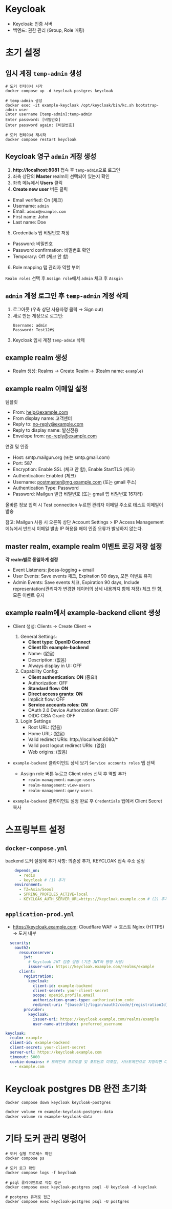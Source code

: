# Keycloak

- Keycloak: 인증 서버
- 백엔드: 권한 관리 (Group, Role 매핑)

# 초기 설정

## 임시 계정 `temp-admin` 생성

```shell
# 도커 컨테이너 시작
docker compose up -d keycloak-postgres keycloak

# temp-admin 생성
docker exec -it example-keycloak /opt/keycloak/bin/kc.sh bootstrap-admin user
Enter username [temp-admin]:temp-admin
Enter password: [비밀번호]
Enter password again: [비밀번호]

# 도커 컨테이너 재시작
docker compose restart keycloak
```

## Keycloak 영구 `admin` 계정 생성

1. **http://localhost:8081** 접속 후 `temp-admin`으로 로그인
2. 좌측 상단의 **Master** realm이 선택되어 있는지 확인
3. 좌측 메뉴에서 **Users** 클릭
4. **Create new user** 버튼 클릭

- Email verified: On (체크)
- Username: `admin`
- Email: `admin@example.com`
- First name: John
- Last name: Doe

5. Credentials 탭 비밀번호 저장

- Password: 비밀번호
- Password confirmation: 비밀번호 확인
- Temporary: Off (체크 안 함)

6. Role mapping 탭 관리자 역할 부여

`Realm roles` 선택 후 `Assign role`에서 `admin` 체크 후 `Assgin`

## `admin` 계정 로그인 후 `temp-admin` 계정 삭제

1. 로그아웃 (우측 상단 사용자명 클릭 → Sign out)
2. 새로 만든 계정으로 로그인:
   ```
   Username: admin
   Password: Test12#$
   ```
3. Keycloak 임시 계정 `temp-admin` 삭제

## example realm 생성

- Realm 생성: Realms → Create Realm → (Realm name: `example`)

## example realm 이메일 설정

템플릿

- From: help@example.com
- From display name: 고객센터
- Reply to: no-reply@example.com
- Reply to display name: 발신전용
- Envelope from: no-reply@example.com

연결 및 인증

- Host: smtp.mailgun.org (또는 smtp.gmail.com)
- Port: 587
- Encryption: Enable SSL (체크 안 함), Enable StartTLS (체크)
- Authentication: Enabled (체크)
- Username: postmaster@mg.example.com (또는 gmail 주소)
- Authentication Type: Password
- Password: Mailgun 발급 비밀번호 (또는 gmail 앱 비밀번호 16자리)

올바른 정보 입력 시 Test connection 누르면 관리자 이메일 주소로 테스트 이메일이 발송

참고: Mailgun 사용 시 오른쪽 상단 Account Settings > IP Access Management 메뉴에서 반드시 이메일 발송 IP 허용을 해야 인증 오류가 발생하지 않는다.

## master realm, example realm 이벤트 로깅 저장 설정

**각 realm별로 동일하게 설정**

- Event Listeners: jboss-logging + email
- User Events: Save events 체크, Expiration 90 days, 모든 이벤트 유지
- Admin Events: Save events 체크, Expiration 90 days, Include representation(관리자가 변경한 데이터의 상세 내용까지 함께 저장) 체크 안 함, 모든 이벤트
  유지

## example realm에서 example-backend client 생성

- Client 생성: Clients → Create Client →
    1. General Settings:
        - **Client type: OpenID Connect**
        - **Client ID: example-backend**
        - Name: (없음)
        - Description: (없음)
        - Always display in UI: OFF
    2. Capability Config:
        - **Client authentication: ON** (중요!)
        - Authorization: OFF
        - **Standard flow: ON**
        - **Direct access grants: ON**
        - Implicit flow: OFF
        - **Service accounts roles: ON**
        - OAuth 2.0 Device Authorization Grant: OFF
        - OIDC CIBA Grant: OFF
    3. Login Settings
        - Root URL: (없음)
        - Home URL: (없음)
        - Valid redirect URIs: http://localhost:8080/*
        - Valid post logout redirect URIs: (없음)
        - Web origins: (없음)

- `example-backend` 클라이언트 상세 보기 `Service accounts roles` 탭 선택
    - Assign role 버튼 누르고 Client roles 선택 후 역할 추가
        - `realm-management`: `manage-users`
        - `realm-management`: `view-users`
        - `realm-management`: `query-users`

- `example-backend` 클라이언트 설정 완료 후 `Credentials` 탭에서 Client Secret 복사

# 스프링부트 설정

## `docker-compose.yml`

backend 도커 설정에 추가 사항: 의존성 추가, KEYCLOAK 접속 주소 설정

```yaml
    depends_on:
      - redis
      - keycloak # (1) 추가
    environment:
      - TZ=Asia/Seoul
      - SPRING_PROFILES_ACTIVE=local
      - KEYCLOAK_AUTH_SERVER_URL=https://keycloak.example.com # (2) 추가
```

## `application-prod.yml`

- https://keycloak.example.com: Cloudflare WAF → 호스트 Nginx (HTTPS) → 도커 내부

```yaml
  security:
    oauth2:
      resourceserver:
        jwt:
          # Keycloak JWT 검증 설정 (기존 JWT와 병행 사용)
          issuer-uri: https://keycloak.example.com/realms/example
      client:
        registration:
          keycloak:
            client-id: example-backend
            client-secret: your-client-secret
            scope: openid,profile,email
            authorization-grant-type: authorization_code
            redirect-uri: "{baseUrl}/login/oauth2/code/{registrationId}"
        provider:
          keycloak:
            issuer-uri: https://keycloak.example.com/realms/example
            user-name-attribute: preferred_username

keycloak:
  realm: example
  client-id: example-backend
  client-secret: your-client-secret
  server-url: https://keycloak.example.com
  timeout: 5000
  cookie-domains: # 도메인에 프로토콜 및 포트번호 미포함, 서브도메인으로 지정하면 다른 서브도메인에서 접근 불가
    - example.com
```

# Keycloak postgres DB 완전 초기화

```bash
docker compose down keycloak keycloak-postgres

docker volume rm example-keycloak-postgres-data
docker volume rm example-keycloak-data
```

# 기타 도커 관리 명령어

```shell
# 도커 실행 프로세스 확인
docker compose ps

# 도커 로그 확인
docker compose logs -f keycloak

# psql 클라이언트로 직접 접근
docker compose exec keycloak-postgres psql -U keycloak -d keycloak

# postgres 유저로 접근
docker compose exec keycloak-postgres psql -U postgres
```